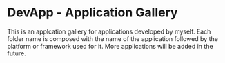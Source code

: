 # DevApp - Application Gallery

This is an applcation gallery for applications developed by myself. Each folder name is composed with
the name of the application followed by the platform or framework used for it. More applications will be 
added in the future.
